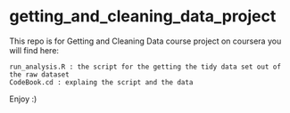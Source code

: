 # getting_and_cleaning_data_project

This repo is for Getting and Cleaning Data course project on coursera you will find here:

    run_analysis.R : the script for the getting the tidy data set out of the raw dataset
    CodeBook.cd : explaing the script and the data

Enjoy :)
